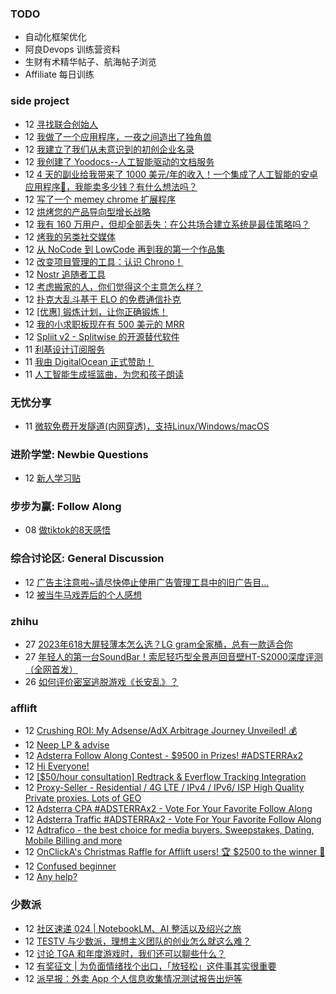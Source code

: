### TODO
-  自动化框架优化
-  阿良Devops 训练营资料
-  生财有术精华帖子、航海帖子浏览
-  Affiliate 每日训练

### side project
<!-- sideproject:START -->
-  12 [寻找联合创始人](https://www.reddit.com/r/SideProject/comments/18gm9a9/looking_for_a_cofounder/)
-  12 [我做了一个应用程序，一夜之间造出了独角兽](https://www.reddit.com/r/SideProject/comments/18gle83/i_made_an_app_to_build_a_unicorn_overnight/)
-  12 [我建立了我们从未意识到的初创企业名录](https://old.reddit.com/r/SideProject/comments/18gkeut/i_built_the_startup_directory_we_never_knew_we/)
-  12 [我创建了 Yoodocs--人工智能驱动的文档服务](https://www.reddit.com/r/SideProject/comments/18g2fof/i_made_yoodocs_aipowered_documentation_service/)
-  12 [4 天的副业给我带来了 1000 美元/年的收入！一个集成了人工智能的安卓应用程序🚀，我能卖多少钱？有什么想法吗？](https://old.reddit.com/r/SideProject/comments/18gi3tf/4_days_side_project_brings_me_1000year_an_android/)
-  12 [写了一个 memey chrome 扩展程序](https://www.reddit.com/r/SideProject/comments/18gih7y/wrote_a_memey_chrome_extension/)
-  12 [烘烤您的产品导向型增长战略](https://www.reddit.com/r/SideProject/comments/18ghtjj/roast_your_productled_growth_strategy/)
-  12 [我有 160 万用户，但却全部丢失：在公共场合建立系统是最佳策略吗？](https://www.reddit.com/r/SideProject/comments/18ghsrg/i_got_16k_users_and_lost_them_all_is_building_in/)
-  12 [烤我的另类社交媒体](https://www.reddit.com/r/SideProject/comments/18gcooa/roast_my_alternative_social_media/)
-  12 [从 NoCode 到 LowCode 再到我的第一个作品集](https://www.reddit.com/r/SideProject/comments/18ggt20/from_nocode_to_lowcode_to_my_first_portfolio/)
-  12 [改变项目管理的工具：认识 Chrono！](https://www.reddit.com/r/SideProject/comments/18gfjtm/a_tool_to_transform_your_side_project_management/)
-  12 [Nostr 追随者工具](https://follows.lol/)
-  12 [考虑搬家的人，你们觉得这个主意怎么样？](https://www.reddit.com/r/SideProject/comments/18gc2dq/anyone_considering_moving_what_do_you_think_about/)
-  12 [扑克大乱斗基于 ELO 的免费通信扑克](https://www.reddit.com/r/SideProject/comments/18g8g38/poker_brawl_free_elobased_correspondence_poker/)
-  12 [[优惠] 锻炼计划，让你正确锻炼！](https://www.reddit.com/r/SideProject/comments/18g7l0x/offer_workout_plan_to_get_you_right/)
-  12 [我的小求职板现在有 500 美元的 MRR](https://www.reddit.com/r/SideProject/comments/18g7d9a/my_little_job_board_now_has_500_mrr/)
-  12 [Spliit v2 - Splitwise 的开源替代软件](https://www.reddit.com/r/SideProject/comments/18g1yoa/spliit_v2_open_source_alternative_to_splitwise/)
-  11 [利基设计订阅服务](https://www.reddit.com/r/SideProject/comments/18g4yuu/niche_design_subscription_services/)
-  11 [我由 DigitalOcean 正式赞助！](https://old.reddit.com/r/SideProject/comments/18g6vcx/i_am_officially_sponsored_by_digitalocean/)
-  11 [人工智能生成摇篮曲，为您和孩子朗读](https://www.reddit.com/r/SideProject/comments/18g5lds/ai_generated_lullabies_that_are_read_aloud_to_you/)<!-- sideproject:END -->


### 无忧分享
<!-- ruyo:START -->
-  11 [微软免费开发隧道&lpar;内网穿透&rpar;，支持Linux/Windows/macOS](https://51.ruyo.net/18563.html)<!-- ruyo:END -->

### 进阶学堂: Newbie Questions
<!-- advertcn1:START -->
-  12 [新人学习贴](https://www.advertcn.com/thread-113283-1-1.html)<!-- advertcn1:END -->

### 步步为赢: Follow Along
<!-- advertcn2:START -->
-  08 [做tiktok的8天感悟](https://www.advertcn.com/thread-113232-1-1.html)<!-- advertcn2:END -->

### 综合讨论区: General Discussion
<!-- advertcn3:START -->
-  12 [广告主注意啦~请尽快停止使用广告管理工具中的旧广告目...](https://www.advertcn.com/thread-113279-1-1.html)
-  12 [被当牛马戏弄后的个人感想](https://www.advertcn.com/thread-113278-1-1.html)<!-- advertcn3:END -->


### zhihu
<!-- zhihu:START -->
-  27 [2023年618大屏轻薄本怎么选？LG gram全家桶，总有一款适合你](http://zhuanlan.zhihu.com/p/632641888?utm_campaign=rss&utm_medium=rss&utm_source=rss&utm_content=title)
-  27 [年轻人的第一台SoundBar！索尼轻巧型全景声回音壁HT-S2000深度评测（全网首发）](http://zhuanlan.zhihu.com/p/630990296?utm_campaign=rss&utm_medium=rss&utm_source=rss&utm_content=title)
-  26 [如何评价密室逃脱游戏《长安乱》？](http://www.zhihu.com/question/563950552/answer/3045961312?utm_campaign=rss&utm_medium=rss&utm_source=rss&utm_content=title)<!-- zhihu:END -->

### afflift
<!-- afflift:START -->
-  12 [Crushing ROI: My Adsense/AdX Arbitrage Journey Unveiled! 💰](https://afflift.com/f/threads/crushing-roi-my-adsense-adx-arbitrage-journey-unveiled-%F0%9F%92%B0.12228/)
-  12 [Neep LP &amp; advise](https://afflift.com/f/threads/neep-lp-advise.12247/)
-  12 [Adsterra Follow Along Contest - $9500 in Prizes! #ADSTERRAx2](https://afflift.com/f/threads/adsterra-follow-along-contest-9500-in-prizes-adsterrax2.11948/)
-  12 [Hi Everyone!](https://afflift.com/f/threads/hi-everyone.12246/)
-  12 [[$50/hour consultation] Redtrack &amp; Everflow Tracking Integration](https://afflift.com/f/threads/50-hour-consultation-redtrack-everflow-tracking-integration.12248/)
-  12 [Proxy-Seller - Residential / 4G LTE / IPv4 / IPv6/ ISP High Quality Private proxies. Lots of GEO](https://afflift.com/f/threads/proxy-seller-residential-4g-lte-ipv4-ipv6-isp-high-quality-private-proxies-lots-of-geo.11946/)
-  12 [Adsterra CPA #ADSTERRAx2 - Vote For Your Favorite Follow Along](https://afflift.com/f/threads/adsterra-cpa-adsterrax2-vote-for-your-favorite-follow-along.12190/)
-  12 [Adsterra Traffic #ADSTERRAx2 - Vote For Your Favorite Follow Along](https://afflift.com/f/threads/adsterra-traffic-adsterrax2-vote-for-your-favorite-follow-along.12189/)
-  12 [Adtrafico - the best choice for media buyers. Sweepstakes, Dating, Mobile Billing and more](https://afflift.com/f/threads/adtrafico-the-best-choice-for-media-buyers-sweepstakes-dating-mobile-billing-and-more.4312/)
-  12 [OnClickA&#39;s Christmas Raffle for Afflift users! 🏆 $2500 to the winner 🌟](https://afflift.com/f/threads/onclickas-christmas-raffle-for-afflift-users-%F0%9F%8F%86-2500-to-the-winner-%F0%9F%8C%9F.12219/)
-  12 [Confused beginner](https://afflift.com/f/threads/confused-beginner.12233/)
-  12 [Any help?](https://afflift.com/f/threads/any-help.12231/)<!-- afflift:END -->

### 少数派
<!-- sspai:START -->
-  12 [社区速递 024 | NotebookLM、AI 整活以及绍兴之旅](https://sspai.com/post/85007)
-  12 [TESTV 与少数派，理想主义团队的创业怎么就这么难？](https://sspai.com/post/84563)
-  12 [讨论 TGA 和年度游戏时，我们还可以聊些什么？](https://sspai.com/post/84976)
-  12 [有奖征文 | 为负面情绪找个出口，「放轻松」这件事其实很重要](https://sspai.com/post/84979)
-  12 [派早报：外卖 App 个人信息收集情况测试报告出炉等](https://sspai.com/post/84995)<!-- sspai:END -->
